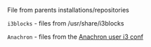 File from parents installations/repositories 

`i3blocks` - files from /usr/share/i3blocks 

`Anachron` - files from the [Anachron user i3 conf](https://github.com/Anachron)